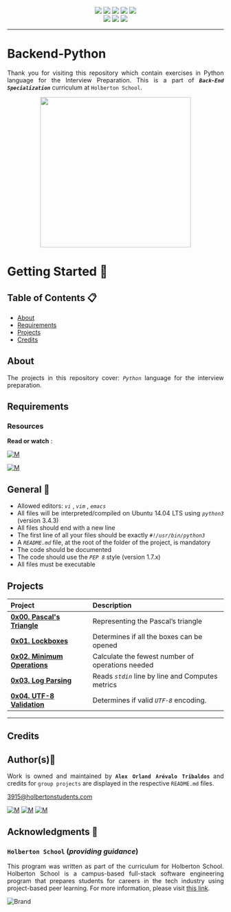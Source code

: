 <p align="center">
<img src="https://img.shields.io/badge/LINUX-darkgreen.svg"/>
<img src="https://img.shields.io/badge/Shell-ligthgreen.svg"/>
<img src="https://img.shields.io/badge/Vim-green.svg"/>
<img src="https://img.shields.io/badge/Python-blue.svg"/>
<img src="https://img.shields.io/badge/Markdown-black.svg"/><br>
<img src="https://img.shields.io/github/repo-size/Alexoat76/holbertonschool-interview"/>
<img src="https://img.shields.io/github/languages/code-size/Alexoat76/holbertonschool-interview.svg"/>
<img src="https://img.shields.io/github/last-commit/Alexoat76/holbertonschool-interview?style=round-square"/>
</p>

---

# Backend-Python
<div style="text-align: justify">

Thank you for visiting this repository which contain exercises in Python language for the Interview Preparation. This is a part of ***`Back-End Specialization`*** curriculum at `Holberton School`.

<p align="center">
  <img width="350"  
        src="https://c.tenor.com/9x7R0qRTacwAAAAC/using-the-computer-kyle-broflovski.gif"
  >
</p>

# Getting Started :running:	
<div style="text-align: justify">
	
## Table of Contents :clipboard:
* [About](#about)
* [Requirements](#requirements)
* [Projects](#projects)
* [Credits](#credits)

	
## About
The projects in this repository cover:
  *`Python`* language for the interview preparation.

## Requirements 

### Resources

**Read or watch** :

[![M](https://upload.wikimedia.org/wikipedia/commons/thumb/2/2f/Google_2015_logo.svg/80px-Google_2015_logo.svg.png)](https://www.google.com/search?q=python+interview+questions&hl=en&source=hp&ei=Pe7yYreHGuGIwbkP1e2GqA0&iflsig=AJiK0e8AAAAAYvL8TcFx3omw-5CjUvOomF2QSny3gPYt&ved=0ahUKEwj3mYOe9br5AhVhRDABHdW2AdUQ4dUDCAc&uact=5&oq=python+interview+questions&gs_lcp=Cgdnd3Mtd2l6EAMyBQgAEIAEMgUIABCABDIFCAAQgAQyBQgAEIAEMgUIABCABDIFCAAQgAQyBQgAEIAEMgUIABCABDIFCAAQgAQyBQgAEIAEUOQFWOQFYOwIaAFwAHgAgAF5iAF5kgEDMC4xmAEAoAECoAEBsAEA&sclient=gws-wiz)

[![M](https://upload.wikimedia.org/wikipedia/commons/thumb/e/e1/Logo_of_YouTube_%282015-2017%29.svg/70px-Logo_of_YouTube_%282015-2017%29.svg.png)](https://www.youtube.com/results?search_query=python+interview+questions)

	
## General :page_with_curl:
<div style="text-align: justify">

- Allowed editors:  *` vi `* ,  *` vim `* ,  *` emacs `*
- All files will be interpreted/compiled on Ubuntu 14.04 LTS using  *` python3 `*  (version 3.4.3)
- All files should end with a new line
- The first line of all your files should be exactly  *` #!/usr/bin/python3 `* 
- A  *` README.md `*  file, at the root of the folder of the project, is mandatory
- The code should be documented
- The code should use the  *` PEP 8 `*  style (version 1.7.x)
- All files must be executable

## Projects 

| Project | Description |
| :--- | :---|
| **[0x00. Pascal's Triangle](./0x00-pascal_triangle)** | Representing the Pascal’s triangle |
| **[0x01. Lockboxes](./0x01-lockboxes)** | Determines if all the boxes can be opened |
| **[0x02. Minimum Operations](./0x02-minimum_operations)** | Calculate the fewest number of operations needed |
| **[0x03. Log Parsing](./0x03-log_parsing)** | Reads *`stdin`* line by line and Computes metrics |
| **[0x04. UTF-8 Validation](./0x04-utf8_validation)** | Determines if valid *`UTF-8`* encoding. |
	
---
	
## Credits

## Author(s):blue_book:

Work is owned and maintained by 
	**`Alex Orland Arévalo Tribaldos`**  and credits for `group projects` are displayed in the respective `README.md` files.

<3915@holbertonstudents.com>
	
[![M](https://upload.wikimedia.org/wikipedia/commons/thumb/9/91/Octicons-mark-github.svg/25px-Octicons-mark-github.svg.png)](https://github.com/Alexoat76)
[![M](https://upload.wikimedia.org/wikipedia/fr/thumb/c/c8/Twitter_Bird.svg/25px-Twitter_Bird.svg.png)](https://twitter.com/aoarevalot)
[![M](https://upload.wikimedia.org/wikipedia/commons/thumb/c/ca/LinkedIn_logo_initials.png/25px-LinkedIn_logo_initials.png)](https://www.linkedin.com/in/Alexoat76/)

## Acknowledgments :mega: 

### **`Holberton School`** (*providing guidance*)
	
This program was written as part of the curriculum for Holberton School.
Holberton School is a campus-based full-stack software engineering program
that prepares students for careers in the tech industry using project-based
peer learning. For more information,  please visit [this link](https://www.holbertonschool.com/).

![Brand](https://assets.website-files.com/6105315644a26f77912a1ada/610540e8b4cd6969794fe673_Holberton_School_logo-04-04.svg)
